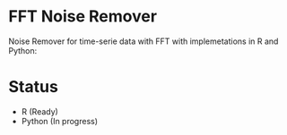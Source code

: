 # FFT Noise Remover

Noise Remover for time-serie data with FFT with implemetations in R and Python:

# Status

- R (Ready)
- Python (In progress)
